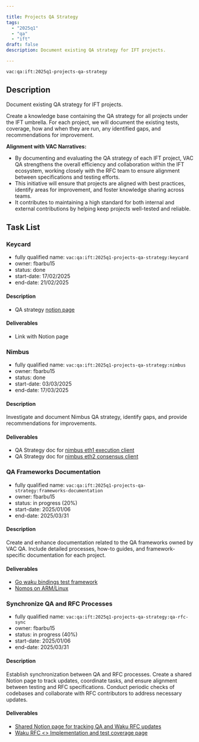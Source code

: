 ```yaml
---

title: Projects QA Strategy  
tags:
  - "2025q1"
  - "qa"
  - "ift"  
draft: false  
description: Document existing QA strategy for IFT projects.

---
```


`vac:qa:ift:2025q1-projects-qa-strategy`

## Description
Document existing QA strategy for IFT projects.

Create a knowledge base containing the QA strategy for all projects under the IFT umbrella.
For each project, we will document the existing tests, coverage, how and when they are run,
any identified gaps, and recommendations for improvement.

**Alignment with VAC Narratives:**
* By documenting and evaluating the QA strategy of each IFT project,
  VAC QA strengthens the overall efficiency and collaboration within the IFT ecosystem,
  working closely with the RFC team to ensure alignment between specifications and testing efforts.
* This initiative will ensure that projects are aligned with best practices,
  identify areas for improvement, and foster knowledge sharing across teams.
* It contributes to maintaining a high standard for both internal and external contributions
  by helping keep projects well-tested and reliable.

## Task List

### Keycard

* fully qualified name: `vac:qa:ift:2025q1-projects-qa-strategy:keycard`
* owner: fbarbu15
* status: done
* start-date: 17/02/2025
* end-date: 21/02/2025

#### Description
- QA strategy [notion page](https://www.notion.so/Project-QA-Strategy-1a18f96fb65c80689519caade523397d)

#### Deliverables
* Link with Notion page

### Nimbus

* fully qualified name: `vac:qa:ift:2025q1-projects-qa-strategy:nimbus`
* owner: fbarbu15
* status: done
* start-date: 03/03/2025
* end-date: 17/03/2025

#### Description
Investigate and document Nimbus QA strategy,
identify gaps, and provide recommendations for improvements.

#### Deliverables
* QA Strategy doc for [nimbus eth1 execution client](https://www.notion.so/Nimbus-eth1-VAC-QA-Test-Coverage-Report-1af8f96fb65c80328862f28ef10c809c)
* QA Strategy doc for [nimbus eth2 consensus client](https://www.notion.so/Nimbus-eth2-VAC-QA-Test-Coverage-Report-1b68f96fb65c80f3b243ca6eca21d885)

### QA Frameworks Documentation

* fully qualified name: `vac:qa:ift:2025q1-projects-qa-strategy:frameworks-documentation`
* owner: fbarbu15
* status:  in progress (20%)
* start-date: 2025/01/06
* end-date: 2025/03/31

#### Description
Create and enhance documentation related to the QA frameworks owned by VAC QA.
Include detailed processes, how-to guides, and framework-specific documentation for each project.

#### Deliverables
* [Go waku bindings test framework](https://www.notion.so/1898f96fb65c8025b9fcfadca3827d51?v=1898f96fb65c80f1babd000c458064be)
* [Nomos on ARM/Linux](https://www.notion.so/Nomos-on-ARM-Linux-Risc0-v1-3pre-1a48f96fb65c80c0b8cde64c87c6e4cb)

### Synchronize QA and RFC Processes

* fully qualified name: `vac:qa:ift:2025q1-projects-qa-strategy:qa-rfc-sync`
* owner: fbarbu15
* status: in progress (40%)
* start-date: 2025/01/06
* end-date: 2025/03/31

#### Description
Establish synchronization between QA and RFC processes. Create a shared Notion page to track updates, 
coordinate tasks, and ensure alignment between testing and RFC specifications. 
Conduct periodic checks of codebases and collaborate with RFC contributors to address necessary updates.

#### Deliverables
* [Shared Notion page for tracking QA and Waku RFC updates](https://www.notion.so/RFC-QA-Sync-Table-1a18f96fb65c8088b2ccfa6aaebd708d)
* [Waku RFC <> Implementation and test coverage page](https://www.notion.so/RFC-Implementation-and-test-coverage-1a18f96fb65c805c8bf3ca1fc04234b1)
